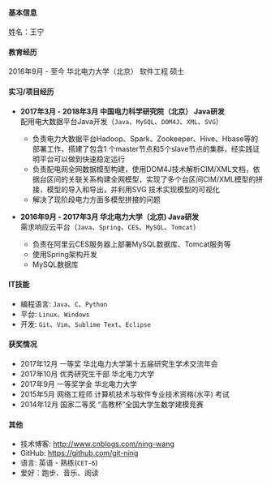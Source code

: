 #### 基本信息

姓名：王宁    

#### 教育经历

2016年9月 - 至今  华北电力大学（北京）  软件工程  硕士

#### 实习/项目经历

- **2017年3月 - 2018年3月  中国电力科学研究院（北京）  Java研发**    
配用电大数据平台Java开发（`Java`、`MySQL`、`DOM4J`、`XML`、`SVG`）
  - 负责电力大数据平台Hadoop、Spark、Zookeeper、Hive、Hbase等的部署工作，搭建了包含1 个master节点和5个slave节点的集群，经实践证明平台可以做到快速稳定运行
  - 负责配电网全网数据模型构建，使用DOM4J技术解析CIM/XML文档，依据台区间的关联关系构建全网模型，实现了多个台区间CIM/XML模型的拼接，模型的导入和导出，并利用SVG 技术实现模型的可视化
  - 解决了现阶段电力方面多模型拼接的问题

- **2016年9月 - 2017年3月  华北电力大学（北京)  Java研发**    
需求响应云平台（`Java`、`Spring`、`CES`、`MySQL`、`Tomcat`）
  - 负责在阿里云CES服务器上部署MySQL数据库、Tomcat服务等
  - 使用Spring架构开发
  - MySQL数据库

#### IT技能

- 编程语言: `Java`、`C`、`Python`
- 平台: `Linux`、`Windows`
- 开发: `Git`、`Vim`、`Sublime Text`、`Eclipse`

#### 获奖情况

- 2017年12月  一等奖  华北电力大学第十五届研究生学术交流年会
- 2017年10月  优秀研究生干部  华北电力大学
- 2017年9月  一等奖学金  华北电力大学
- 2015年5月  网络工程师  计算机技术与软件专业技术资格(水平) 考试
- 2014年12月  国家二等奖  “高教杯”全国大学生数学建模竞赛

#### 其他

- 技术博客: http://www.cnblogs.com/ning-wang
- GitHub: https://github.com/git-ning
- 语言: 英语 - 熟练(`CET-6`)
- 爱好：跑步、音乐、阅读
